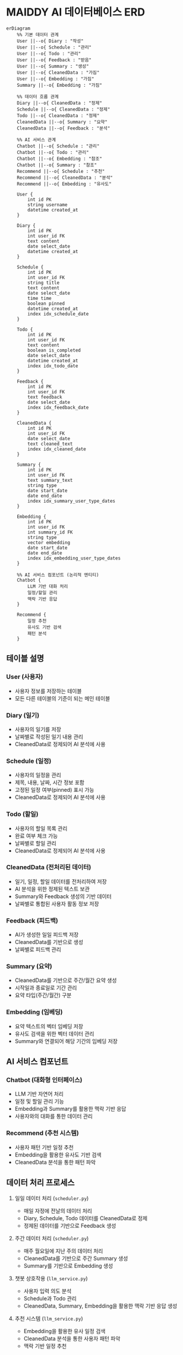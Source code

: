 # MAIDDY AI 데이터베이스 ERD

```mermaid
erDiagram
    %% 기본 데이터 관계
    User ||--o{ Diary : "작성"
    User ||--o{ Schedule : "관리"
    User ||--o{ Todo : "관리"
    User ||--o{ Feedback : "받음"
    User ||--o{ Summary : "생성"
    User ||--o{ CleanedData : "가짐"
    User ||--o{ Embedding : "가짐"
    Summary ||--o{ Embedding : "가짐"
    
    %% 데이터 흐름 관계
    Diary ||--o{ CleanedData : "정제"
    Schedule ||--o{ CleanedData : "정제"
    Todo ||--o{ CleanedData : "정제"
    CleanedData ||--o{ Summary : "요약"
    CleanedData ||--o{ Feedback : "분석"

    %% AI 서비스 관계
    Chatbot ||--o{ Schedule : "관리"
    Chatbot ||--o{ Todo : "관리"
    Chatbot ||--o{ Embedding : "참조"
    Chatbot ||--o{ Summary : "참조"
    Recommend ||--o{ Schedule : "추천"
    Recommend ||--o{ CleanedData : "분석"
    Recommend ||--o{ Embedding : "유사도"

    User {
        int id PK
        string username
        datetime created_at
    }

    Diary {
        int id PK
        int user_id FK
        text content
        date select_date
        datetime created_at
    }

    Schedule {
        int id PK
        int user_id FK
        string title
        text content
        date select_date
        time time
        boolean pinned
        datetime created_at
        index idx_schedule_date
    }

    Todo {
        int id PK
        int user_id FK
        text content
        boolean is_completed
        date select_date
        datetime created_at
        index idx_todo_date
    }

    Feedback {
        int id PK
        int user_id FK
        text feedback
        date select_date
        index idx_feedback_date
    }

    CleanedData {
        int id PK
        int user_id FK
        date select_date
        text cleaned_text
        index idx_cleaned_date
    }

    Summary {
        int id PK
        int user_id FK
        text summary_text
        string type
        date start_date
        date end_date
        index idx_summary_user_type_dates
    }

    Embedding {
        int id PK
        int user_id FK
        int summary_id FK
        string type
        vector embedding
        date start_date
        date end_date
        index idx_embedding_user_type_dates
    }

    %% AI 서비스 컴포넌트 (논리적 엔티티)
    Chatbot {
        LLM 기반 대화 처리
        일정/할일 관리
        맥락 기반 응답
    }

    Recommend {
        일정 추천
        유사도 기반 검색
        패턴 분석
    }
```

## 테이블 설명

### User (사용자)
- 사용자 정보를 저장하는 테이블
- 모든 다른 테이블의 기준이 되는 메인 테이블

### Diary (일기)
- 사용자의 일기를 저장
- 날짜별로 작성된 일기 내용 관리
- CleanedData로 정제되어 AI 분석에 사용

### Schedule (일정)
- 사용자의 일정을 관리
- 제목, 내용, 날짜, 시간 정보 포함
- 고정된 일정 여부(pinned) 표시 가능
- CleanedData로 정제되어 AI 분석에 사용

### Todo (할일)
- 사용자의 할일 목록 관리
- 완료 여부 체크 가능
- 날짜별로 할일 관리
- CleanedData로 정제되어 AI 분석에 사용

### CleanedData (전처리된 데이터)
- 일기, 일정, 할일 데이터를 전처리하여 저장
- AI 분석을 위한 정제된 텍스트 보관
- Summary와 Feedback 생성의 기반 데이터
- 날짜별로 통합된 사용자 활동 정보 저장

### Feedback (피드백)
- AI가 생성한 일일 피드백 저장
- CleanedData를 기반으로 생성
- 날짜별로 피드백 관리

### Summary (요약)
- CleanedData를 기반으로 주간/월간 요약 생성
- 시작일과 종료일로 기간 관리
- 요약 타입(주간/월간) 구분

### Embedding (임베딩)
- 요약 텍스트의 벡터 임베딩 저장
- 유사도 검색을 위한 벡터 데이터 관리
- Summary와 연결되어 해당 기간의 임베딩 저장

## AI 서비스 컴포넌트

### Chatbot (대화형 인터페이스)
- LLM 기반 자연어 처리
- 일정 및 할일 관리 기능
- Embedding과 Summary를 활용한 맥락 기반 응답
- 사용자와의 대화를 통한 데이터 관리

### Recommend (추천 시스템)
- 사용자 패턴 기반 일정 추천
- Embedding을 활용한 유사도 기반 검색
- CleanedData 분석을 통한 패턴 파악

## 데이터 처리 프로세스

1. 일일 데이터 처리 (`scheduler.py`)
   - 매일 자정에 전날의 데이터 처리
   - Diary, Schedule, Todo 데이터를 CleanedData로 정제
   - 정제된 데이터를 기반으로 Feedback 생성

2. 주간 데이터 처리 (`scheduler.py`)
   - 매주 월요일에 지난 주의 데이터 처리
   - CleanedData를 기반으로 주간 Summary 생성
   - Summary를 기반으로 Embedding 생성

3. 챗봇 상호작용 (`llm_service.py`)
   - 사용자 입력 의도 분석
   - Schedule과 Todo 관리
   - CleanedData, Summary, Embedding을 활용한 맥락 기반 응답 생성

4. 추천 시스템 (`llm_service.py`)
   - Embedding을 활용한 유사 일정 검색
   - CleanedData 분석을 통한 사용자 패턴 파악
   - 맥락 기반 일정 추천
